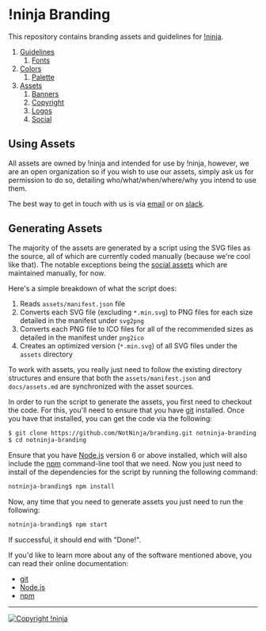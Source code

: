 # !ninja Branding

This repository contains branding assets and guidelines for [!ninja](https://not.ninja).

1. [Guidelines](https://github.com/NotNinja/branding/blob/master/docs/guidelines.md)
   1. [Fonts](https://github.com/NotNinja/branding/blob/master/docs/guidelines.md#fonts)
2. [Colors](https://github.com/NotNinja/branding/blob/master/docs/colors.md)
   1. [Palette](https://github.com/NotNinja/branding/blob/master/docs/colors.md#palette)
3. [Assets](https://github.com/NotNinja/branding/blob/master/docs/assets.md)
   1. [Banners](https://github.com/NotNinja/branding/blob/master/docs/assets.md#banners)
   2. [Copyright](https://github.com/NotNinja/branding/blob/master/docs/assets.md#copyright)
   3. [Logos](https://github.com/NotNinja/branding/blob/master/docs/assets.md#logos)
   4. [Social](https://github.com/NotNinja/branding/blob/master/docs/assets.md#social)

## Using Assets

All assets are owned by !ninja and intended for use by !ninja, however, we are an open organization so if you wish to
use our assets, simply ask us for permission to do so, detailing who/what/when/where/why you intend to use them.

The best way to get in touch with us is via [email](mailto:contact@not.ninja) or on [slack](https://slack.not.ninja).

## Generating Assets

The majority of the assets are generated by a script using the SVG files as the source, all of which are currently coded
manually (because we're cool like that). The notable exceptions being the
[social assets](https://github.com/NotNinja/branding/blob/master/docs/assets.md#social) which are maintained manually,
for now.

Here's a simple breakdown of what the script does:

1. Reads `assets/manifest.json` file
2. Converts each SVG file (excluding `*.min.svg`) to PNG files for each size detailed in the manifest under `svg2png`
3. Converts each PNG file to ICO files for all of the recommended sizes as detailed in the manifest under `png2ico`
4. Creates an optimized version (`*.min.svg`) of all SVG files under the `assets` directory

To work with assets, you really just need to follow the existing directory structures and ensure that both the
`assets/manifest.json` and `docs/assets.md` are synchronized with the asset sources.

In order to run the script to generate the assets, you first need to checkout the code. For this, you'll need to ensure
that you have [git](https://git-scm.com) installed. Once you have that installed, you can get the code via the
following:

``` bash
$ git clone https://github.com/NotNinja/branding.git notninja-branding
$ cd notninja-branding
```

Ensure that you have [Node.js](https://nodejs.org) version 6 or above installed, which will also include the
[npm](https://www.npmjs.com) command-line tool that we need. Now you just need to install of the dependencies for the
script by running the following command:

``` bash
notninja-branding$ npm install
```

Now, any time that you need to generate assets you just need to run the following:

``` bash
notninja-branding$ npm start
```

If successful, it should end with "Done!".

If you'd like to learn more about any of the software mentioned above, you can read their online documentation:

* [git](https://git-scm.com/doc)
* [Node.js](https://nodejs.org/en/docs/)
* [npm](https://docs.npmjs.com)

---

[![Copyright !ninja](https://cdn.rawgit.com/NotNinja/branding/master/assets/copyright/base/not-ninja-copyright-372x50.png)](https://not.ninja)
